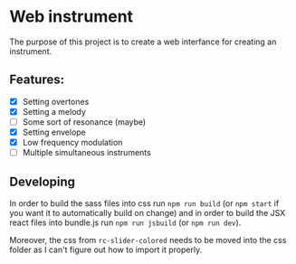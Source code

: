 # Web instrument

The purpose of this project is to create a web interfance for creating an instrument.

## Features:

- [x] Setting overtones
- [x] Setting a melody
- [ ] Some sort of resonance (maybe)
- [x] Setting envelope
- [x] Low frequency modulation
- [ ] Multiple simultaneous instruments

## Developing

In order to build the sass files into css run `npm run build` (or `npm start` if you want it to automatically build on change) and in order to build the JSX react files into bundle.js run `npm run jsbuild` (or `npm run dev`).

Moreover, the css from `rc-slider-colored` needs to be moved into the css folder as I can't figure out how to import it properly.
